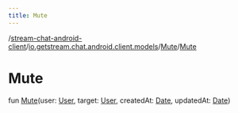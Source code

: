 ```yaml
---
title: Mute
---
```

/[stream-chat-android-client](../../index.md)/[io.getstream.chat.android.client.models](../index.md)/[Mute](index.md)/[Mute](Mute.md)  
  
  
  
# Mute  
fun [Mute](Mute.md)(user: [User](../User/index.md), target: [User](../User/index.md), createdAt: [Date](https://developer.android.com/reference/kotlin/java/util/Date.html), updatedAt: [Date](https://developer.android.com/reference/kotlin/java/util/Date.html))
